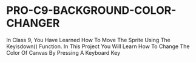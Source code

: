 # PRO-C9-BACKGROUND-COLOR-CHANGER
In Class 9, You Have Learned How To Move The Sprite Using The Keyisdown() Function. In This Project You Will Learn How To Change The Color Of Canvas By Pressing A Keyboard Key
